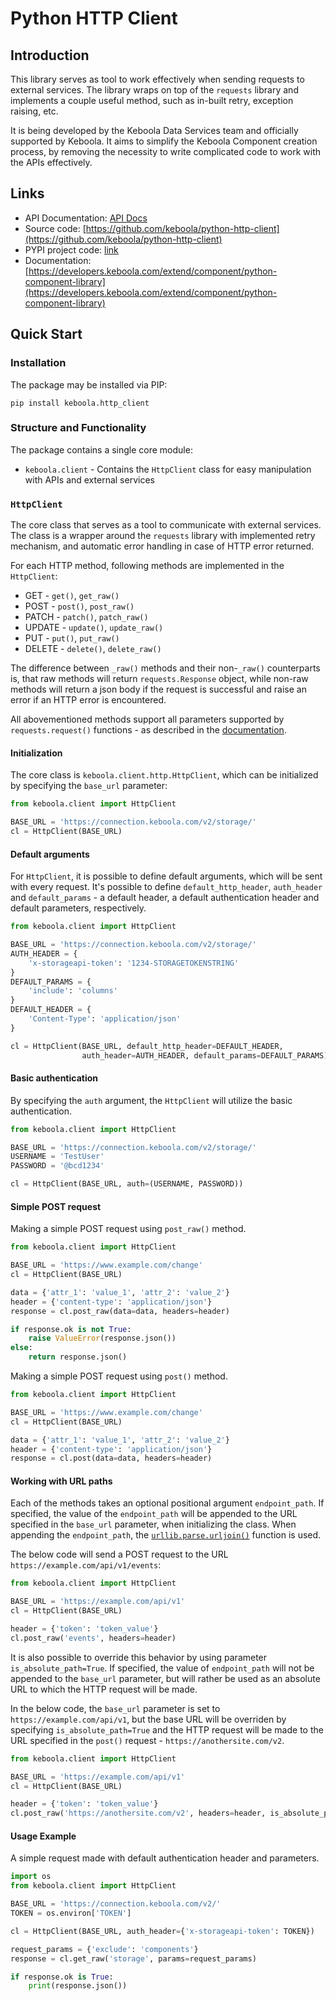 # Python HTTP Client

## Introduction

This library serves as tool to work effectively when sending requests to external services. The library wraps on top of the `requests` library and implements a couple useful method, such as in-built retry, exception raising, etc.

It is being developed by the Keboola Data Services team and officially supported by Keboola. It aims to simplify the Keboola Component creation process, by removing the necessity to write complicated code to work with the APIs effectively.

## Links

- API Documentation: [API Docs](https://github.com/keboola/python-http-client/blob/main)
- Source code: [https://github.com/keboola/python-http-client](https://github.com/keboola/python-http-client)
- PYPI project code: [link](link)
- Documentation: [https://developers.keboola.com/extend/component/python-component-library](https://developers.keboola.com/extend/component/python-component-library)

## Quick Start

### Installation

The package may be installed via PIP:

```
pip install keboola.http_client
```

### Structure and Functionality

The package contains a single core module:
- `keboola.client` - Contains the `HttpClient` class for easy manipulation with APIs and external services

### `HttpClient`

The core class that serves as a tool to communicate with external services. The class is a wrapper around the `requests` library with implemented retry mechanism, and automatic error handling in case of HTTP error returned.

For each HTTP method, following methods are implemented in the `HttpClient`:
- GET - `get()`, `get_raw()`
- POST - `post()`, `post_raw()`
- PATCH - `patch()`, `patch_raw()`
- UPDATE - `update()`, `update_raw()`
- PUT - `put()`, `put_raw()`
- DELETE - `delete()`, `delete_raw()`

The difference between `_raw()` methods and their non-`_raw()` counterparts is, that raw methods will return `requests.Response` object, while non-raw methods will return a json body if the request is successful and raise an error if an HTTP error is encountered.

All abovementioned methods support all parameters supported by `requests.request()` functions - as described in the [documentation](https://requests.readthedocs.io/en/latest/api/#main-interface).

#### Initialization

The core class is `keboola.client.http.HttpClient`, which can be initialized by specifying the `base_url` parameter:

```python
from keboola.client import HttpClient

BASE_URL = 'https://connection.keboola.com/v2/storage/'
cl = HttpClient(BASE_URL)
```

#### Default arguments

For `HttpClient`, it is possible to define default arguments, which will be sent with every request. It's possible to define `default_http_header`, `auth_header` and `default_params` - a default header, a default authentication header and default parameters, respectively.

```python
from keboola.client import HttpClient

BASE_URL = 'https://connection.keboola.com/v2/storage/'
AUTH_HEADER = {
    'x-storageapi-token': '1234-STORAGETOKENSTRING'
}
DEFAULT_PARAMS = {
    'include': 'columns'
}
DEFAULT_HEADER = {
    'Content-Type': 'application/json'
}

cl = HttpClient(BASE_URL, default_http_header=DEFAULT_HEADER,
                auth_header=AUTH_HEADER, default_params=DEFAULT_PARAMS)
```

#### Basic authentication

By specifying the `auth` argument, the `HttpClient` will utilize the basic authentication.

```python
from keboola.client import HttpClient

BASE_URL = 'https://connection.keboola.com/v2/storage/'
USERNAME = 'TestUser'
PASSWORD = '@bcd1234'

cl = HttpClient(BASE_URL, auth=(USERNAME, PASSWORD))
```

#### Simple POST request

Making a simple POST request using `post_raw()` method.

```python
from keboola.client import HttpClient

BASE_URL = 'https://www.example.com/change'
cl = HttpClient(BASE_URL)

data = {'attr_1': 'value_1', 'attr_2': 'value_2'}
header = {'content-type': 'application/json'}
response = cl.post_raw(data=data, headers=header)

if response.ok is not True:
    raise ValueError(response.json())
else:
    return response.json()
```

Making a simple POST request using `post()` method.

```python
from keboola.client import HttpClient

BASE_URL = 'https://www.example.com/change'
cl = HttpClient(BASE_URL)

data = {'attr_1': 'value_1', 'attr_2': 'value_2'}
header = {'content-type': 'application/json'}
response = cl.post(data=data, headers=header)
```

#### Working with URL paths

Each of the methods takes an optional positional argument `endpoint_path`. If specified, the value of the `endpoint_path` will be appended to the URL specified in the `base_url` parameter, when initializing the class. When appending the `endpoint_path`, the [`urllib.parse.urljoin()`](https://docs.python.org/3/library/urllib.parse.html#urllib.parse.urljoin) function is used.

The below code will send a POST request to the URL `https://example.com/api/v1/events`:

```python
from keboola.client import HttpClient

BASE_URL = 'https://example.com/api/v1'
cl = HttpClient(BASE_URL)

header = {'token': 'token_value'}
cl.post_raw('events', headers=header)
```

It is also possible to override this behavior by using parameter `is_absolute_path=True`. If specified, the value of `endpoint_path` will not be appended to the `base_url` parameter, but will rather be used as an absolute URL to which the HTTP request will be made.

In the below code, the `base_url` parameter is set to `https://example.com/api/v1`, but the base URL will be overriden by specifying `is_absolute_path=True` and the HTTP request will be made to the URL specified in the `post()` request - `https://anothersite.com/v2`.

```python
from keboola.client import HttpClient

BASE_URL = 'https://example.com/api/v1'
cl = HttpClient(BASE_URL)

header = {'token': 'token_value'}
cl.post_raw('https://anothersite.com/v2', headers=header, is_absolute_path=True)
```

#### Usage Example

A simple request made with default authentication header and parameters.

```python
import os
from keboola.client import HttpClient

BASE_URL = 'https://connection.keboola.com/v2/'
TOKEN = os.environ['TOKEN']

cl = HttpClient(BASE_URL, auth_header={'x-storageapi-token': TOKEN})

request_params = {'exclude': 'components'}
response = cl.get_raw('storage', params=request_params)

if response.ok is True:
    print(response.json())
```